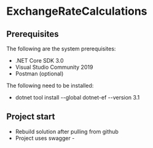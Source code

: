 ﻿# ExchangeRateCalculations

## Prerequisites

The following are the system prerequisites:

* .NET Core SDK 3.0
* Visual Studio Community 2019
* Postman (optional)

The following need to be installed:

* dotnet tool install --global dotnet-ef --version 3.1

## Project start

* Rebuild solution after pulling from github
* Project uses swagger -  